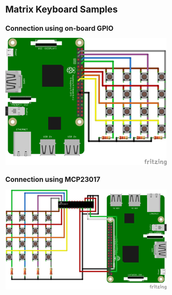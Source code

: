 # Matrix Keyboard Samples

## Connection using on-board GPIO

![](4x4kb.png)

## Connection using MCP23017

![](4x4kb_via_mcp23017.png)
